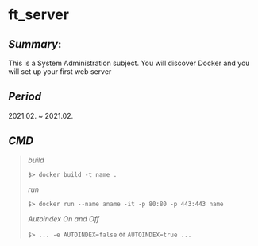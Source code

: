 # ft_server

## *Summary*:
This is a System Administration subject. You will discover Docker and you will set up your first web server


## *Period*
2021.02. ~ 2021.02.

## *CMD*
> *build*
>
> `$> docker build -t name .`
>
> *run*
>
> `$> docker run --name aname -it -p 80:80 -p 443:443 name`
>
> *Autoindex On and Off*
>
> `$> ... -e AUTOINDEX=false` or `AUTOINDEX=true ...`
